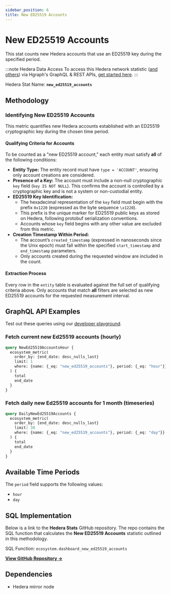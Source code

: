 ```yaml
---
sidebar_position: 6
title: New ED25519 Accounts
---
```


# New ED25519 Accounts

This stat counts new Hedera accounts that use an ED25519 key during the specified period.

:::note Hedera Data Access
To access this Hedera network statistic ([and others](/category/hedera-stats/)) via Hgraph's GraphQL & REST APIs, [get started here](https://www.hgraph.com/hedera).
:::

Hedera Stat Name: **`new_ed25519_accounts`**

## Methodology

### Identifying New ED25519 Accounts

This metric quantifies new Hedera accounts established with an ED25519 cryptographic key during the chosen time period.

#### Qualifying Criteria for Accounts

To be counted as a "new ED25519 account," each entity must satisfy **all** of the following conditions:

- **Entity Type:** The entity record must have `type = 'ACCOUNT'`, ensuring only account creations are considered.
- **Presence of a Key:** The account must include a non-null cryptographic `key` field (`key IS NOT NULL`). This confirms the account is controlled by a cryptographic key and is not a system or non-custodial entity.
- **ED25519 Key Identification:**  
  - The hexadecimal representation of the `key` field must begin with the prefix `0x1220` (expressed as the byte sequence `\x1220`).  
  - This prefix is the unique marker for ED25519 public keys as stored on Hedera, following protobuf serialization conventions.
  - Accounts whose `key` field begins with any other value are excluded from this metric.
- **Creation Timestamp Within Period:**  
  - The account’s `created_timestamp` (expressed in nanoseconds since the Unix epoch) must fall within the specified `start_timestamp` and `end_timestamp` parameters.  
  - Only accounts created during the requested window are included in the count.

#### Extraction Process

Every row in the `entity` table is evaluated against the full set of qualifying criteria above. Only accounts that match **all** filters are selected as new ED25519 accounts for the requested measurement interval.

## GraphQL API Examples

Test out these queries using our [developer playground](https://dashboard.hgraph.com).

### Fetch current new Ed25519 accounts (hourly)

```graphql
query NewEd25519AccountsHour {
  ecosystem_metric(
    order_by: {end_date: desc_nulls_last}
    limit: 1
    where: {name: {_eq: "new_ed25519_accounts"}, period: {_eq: "hour"}}
  ) {
    total
    end_date
  }
}
```

### Fetch daily new Ed25519 accounts for 1 month (timeseries)

```graphql
query DailyNewEd25519Accounts {
  ecosystem_metric(
    order_by: {end_date: desc_nulls_last}
    limit: 30
    where: {name: {_eq: "new_ed25519_accounts"}, period: {_eq: "day"}}
  ) {
    total
    end_date
  }
}
```

## Available Time Periods

The `period` field supports the following values:

- `hour`
- `day`

## SQL Implementation

Below is a link to the **Hedera Stats** GitHub repository. The repo contains the SQL function that calculates the **New ED25519 Accounts** statistic outlined in this methodology.

SQL Function: `ecosystem.dashboard_new_ed25519_accounts`

**[View GitHub Repository →](https://github.com/hgraph-io/hedera-stats)**

## Dependencies
* Hedera mirror node
